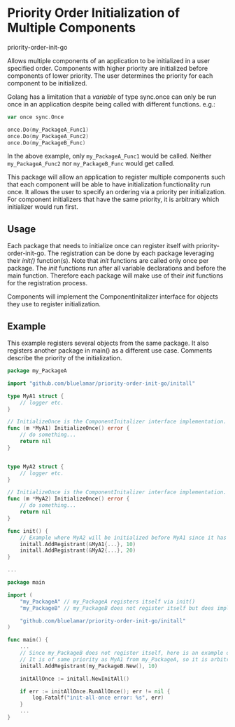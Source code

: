 # Priority Order Initialization of Multiple Components

priority-order-init-go

Allows multiple components of an application to be initialized in a user specified order.
Components with higher priority are initialized before components of lower priority.
The user determines the priority for each component to be initialized.

Golang has a limitation that a *variable* of type sync.once can only be run once in an application
despite being called with different functions. e.g.:

```go
var once sync.Once

once.Do(my_PackageA_Func1) 
once.Do(my_PackageA_Func2) 
once.Do(my_PackageB_Func) 
```

In the above example, only `my_PackageA_Func1` would be called.
Neither `my_PackageA_Func2` nor `my_PackageB_Func` would get called.

This package will allow an application to register multiple components
such that each component will be able to have initialization functionality
run once.
It allows the user to specify an ordering via a priority per initialization.
For component initializers that have the same priority, it is arbitrary
which initializer would run first.

## Usage

Each package that needs to initialize once can register itself with priority-order-init-go.
The registration can be done by each package leveraging their *init()* function(s).
Note that *init* functions are called only once per package.
The *init* functions run after all variable declarations and before the main function. 
Therefore each package will make use of their *init* functions for the registration process.

Components will implement the ComponentInitalizer interface for objects they use to
register initialization.

## Example

This example registers several objects from the same package.
It also registers another package in main() as a different use case.
Comments describe the priority of the initialization.

```go
package my_PackageA

import "github.com/bluelamar/priority-order-init-go/initall"

type MyA1 struct {
	// logger etc.
}

// InitializeOnce is the ComponentInitalizer interface implementation.
func (m *MyA1) InitializeOnce() error {
	// do something...
	return nil
}


type MyA2 struct {
	// logger etc.
}

// InitializeOnce is the ComponentInitalizer interface implementation.
func (m *MyA2) InitializeOnce() error {
	// do something...
	return nil
}

func init() {
	// Example where MyA2 will be initialized before MyA1 since it has higher priority.
	initall.AddRegistrant(&MyA1{...}, 10)
	initall.AddRegistrant(&MyA2{...}, 20)
}

...

package main

import (
	"my_PackageA" // my_PackageA registers itself via init()
	"my_PackageB" // my_PackageB does not register itself but does implement the ComponentInitalizer interface.

	"github.com/bluelamar/priority-order-init-go/initall"
)

func main() {
	...
	// Since my_PackageB does not register itself, here is an example of registering it from main.
	// It is of same priority as MyA1 from my_PackageA, so it is arbitrary whether it or MyA1 is initialized first.
	initall.AddRegistrant(my_PackageB.New(), 10)

	initAllOnce := initall.NewInitAll()

	if err := initAllOnce.RunAllOnce(); err != nil {
		log.Fatalf("init-all-once error: %s", err)
	}
    ...
}

```



